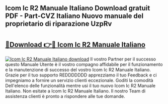 ## Icom Ic R2 Manuale Italiano Download gratuit PDF - Part-CVZ Italiano Nuovo manuale del proprietario di riparazione UzpRv

# <h2><a href="http://dfe9h2g.blite.top/?on=Icom+Ic+R2+Manuale+Italiano">🔗Download 👉🔴 Icom Ic R2 Manuale Italiano</a></h2>

[![Icom Ic R2 Manuale Italiano download](https://i.imgur.com/lujVjoI.png)](http://dfe9h2g.blite.top/?on=Icom+Ic+R2+Manuale+Italiano)
Il vostro Partner per il successo questo Manuale Utente è il vostro compagno affidabile per il funzionamento e la manutenzione di successo del vostro Icom Ic R2 Manuale Italiano. Grazie per il tuo supporto REDDDDDDD apprezziamo il tuo Feedback e ci impegniamo a fornire un servizio clienti eccezionale. Goditi la comodità Dell'elenco delle funzionalità mentre usi il tuo nuovo Icom Ic R2 Manuale Italiano. Non esitate a Icom Ic R2 Manuale Italiano. Il nostro Team di assistenza clienti è pronto a rispondere alle tue domande.
